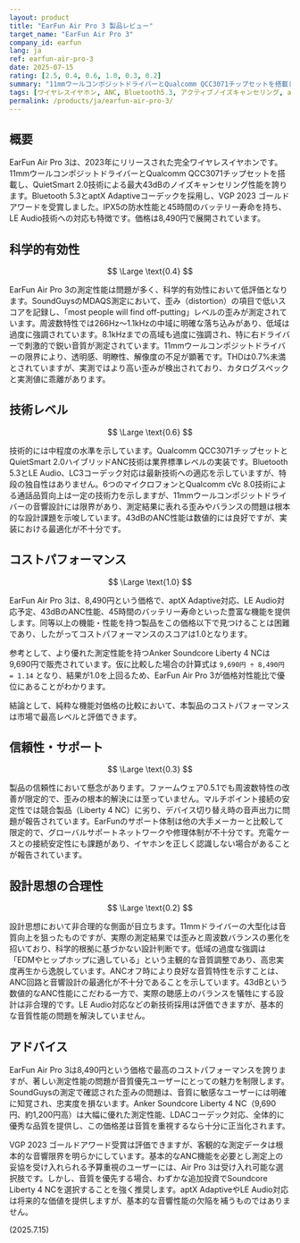 ```yaml
---
layout: product
title: "EarFun Air Pro 3 製品レビュー"
target_name: "EarFun Air Pro 3"
company_id: earfun
lang: ja
ref: earfun-air-pro-3
date: 2025-07-15
rating: [2.5, 0.4, 0.6, 1.0, 0.3, 0.2]
summary: "11mmウールコンポジットドライバーとQualcomm QCC3071チップセットを搭載した完全ワイヤレスイヤホン。ANC性能は43dB、バッテリー寿命は45時間を誇り、8,490円という価格設定は極めて高いコストパフォーマンスを示すが、測定データでは歪みが目立ち科学的有効性に課題がある。"
tags: [ワイヤレスイヤホン, ANC, Bluetooth5.3, アクティブノイズキャンセリング, aptX Adaptive]
permalink: /products/ja/earfun-air-pro-3/
---
```


## 概要

EarFun Air Pro 3は、2023年にリリースされた完全ワイヤレスイヤホンです。11mmウールコンポジットドライバーとQualcomm QCC3071チップセットを搭載し、QuietSmart 2.0技術による最大43dBのノイズキャンセリング性能を誇ります。Bluetooth 5.3とaptX Adaptiveコーデックを採用し、VGP 2023 ゴールドアワードを受賞しました。IPX5の防水性能と45時間のバッテリー寿命を持ち、LE Audio技術への対応も特徴です。価格は8,490円で展開されています。

## 科学的有効性

$$ \Large \text{0.4} $$

EarFun Air Pro 3の測定性能は問題が多く、科学的有効性において低評価となります。SoundGuysのMDAQS測定において、歪み（distortion）の項目で低いスコアを記録し、「most people will find off-putting」レベルの歪みが測定されています。周波数特性では266Hz〜1.1kHzの中域に明確な落ち込みがあり、低域は過度に強調されています。8.1kHzまでの高域も過度に強調され、特に右ドライバーで刺激的で鋭い音質が測定されています。11mmウールコンポジットドライバーの限界により、透明感、明瞭性、解像度の不足が顕著です。THDは0.7%未満とされていますが、実測ではより高い歪みが検出されており、カタログスペックと実測値に乖離があります。

## 技術レベル

$$ \Large \text{0.6} $$

技術的には中程度の水準を示しています。Qualcomm QCC3071チップセットとQuietSmart 2.0ハイブリッドANC技術は業界標準レベルの実装です。Bluetooth 5.3とLE Audio、LC3コーデック対応は最新技術への適応を示していますが、特段の独自性はありません。6つのマイクロフォンとQualcomm cVc 8.0技術による通話品質向上は一定の技術力を示しますが、11mmウールコンポジットドライバーの音響設計には限界があり、測定結果に表れる歪みやバランスの問題は根本的な設計課題を示唆しています。43dBのANC性能は数値的には良好ですが、実装における最適化が不十分です。

## コストパフォーマンス

$$ \Large \text{1.0} $$

EarFun Air Pro 3は、8,490円という価格で、aptX Adaptive対応、LE Audio対応予定、43dBのANC性能、45時間のバッテリー寿命といった豊富な機能を提供します。同等以上の機能・性能を持つ製品をこの価格以下で見つけることは困難であり、したがってコストパフォーマンスのスコアは1.0となります。

参考として、より優れた測定性能を持つAnker Soundcore Liberty 4 NCは9,690円で販売されています。仮に比較した場合の計算式は `9,690円 ÷ 8,490円 = 1.14` となり、結果が1.0を上回るため、EarFun Air Pro 3が価格対性能比で優位にあることがわかります。

結論として、純粋な機能対価格の比較において、本製品のコストパフォーマンスは市場で最高レベルと評価できます。

## 信頼性・サポート

$$ \Large \text{0.3} $$

製品の信頼性において懸念があります。ファームウェア0.5.1でも周波数特性の改善が限定的で、歪みの根本的解決には至っていません。マルチポイント接続の安定性では競合製品（Liberty 4 NC）に劣り、デバイス切り替え時の音声出力に問題が報告されています。EarFunのサポート体制は他の大手メーカーと比較して限定的で、グローバルサポートネットワークや修理体制が不十分です。充電ケースとの接続安定性にも課題があり、イヤホンを正しく認識しない場合があることが報告されています。

## 設計思想の合理性

$$ \Large \text{0.2} $$

設計思想において非合理的な側面が目立ちます。11mmドライバーの大型化は音質向上を狙ったものですが、実際の測定結果では歪みと周波数バランスの悪化を招いており、科学的根拠に基づかない設計判断です。低域の過度な強調は「EDMやヒップホップに適している」という主観的な音質調整であり、高忠実度再生から逸脱しています。ANCオフ時により良好な音質特性を示すことは、ANC回路と音響設計の最適化が不十分であることを示しています。43dBという数値的なANC性能にこだわる一方で、実際の聴感上のバランスを犠牲にする設計は非合理的です。LE Audio対応などの新技術採用は評価できますが、基本的な音質性能の問題を解決していません。

## アドバイス

EarFun Air Pro 3は8,490円という価格で最高のコストパフォーマンスを誇りますが、著しい測定性能の問題が音質優先ユーザーにとっての魅力を制限します。SoundGuysの測定で確認された歪みの問題は、音質に敏感なユーザーには明確に知覚され、忠実度を損ないます。Anker Soundcore Liberty 4 NC（9,690円、約1,200円高）は大幅に優れた測定性能、LDACコーデック対応、全体的に優秀な品質を提供し、この価格差は音質を重視するなら十分に正当化されます。

VGP 2023 ゴールドアワード受賞は評価できますが、客観的な測定データは根本的な音響限界を明らかにしています。基本的なANC機能を必要とし測定上の妥協を受け入れられる予算重視のユーザーには、Air Pro 3は受け入れ可能な選択肢です。しかし、音質を優先する場合、わずかな追加投資でSoundcore Liberty 4 NCを選択することを強く推奨します。aptX AdaptiveやLE Audio対応は将来的な価値を提供しますが、基本的な音響性能の欠陥を補うものではありません。

(2025.7.15)